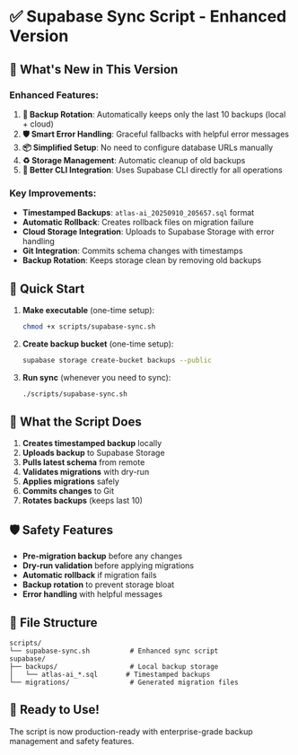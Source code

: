 # ✅ Supabase Sync Script - Enhanced Version

## 🎯 What's New in This Version

### Enhanced Features:
1. **🔄 Backup Rotation**: Automatically keeps only the last 10 backups (local + cloud)
2. **🛡️ Smart Error Handling**: Graceful fallbacks with helpful error messages
3. **📦 Simplified Setup**: No need to configure database URLs manually
4. **♻️ Storage Management**: Automatic cleanup of old backups
5. **🔧 Better CLI Integration**: Uses Supabase CLI directly for all operations

### Key Improvements:
- **Timestamped Backups**: `atlas-ai_20250910_205657.sql` format
- **Automatic Rollback**: Creates rollback files on migration failure
- **Cloud Storage Integration**: Uploads to Supabase Storage with error handling
- **Git Integration**: Commits schema changes with timestamps
- **Backup Rotation**: Keeps storage clean by removing old backups

## 🚀 Quick Start

1. **Make executable** (one-time setup):
   ```bash
   chmod +x scripts/supabase-sync.sh
   ```

2. **Create backup bucket** (one-time setup):
   ```bash
   supabase storage create-bucket backups --public
   ```

3. **Run sync** (whenever you need to sync):
   ```bash
   ./scripts/supabase-sync.sh
   ```

## 🔄 What the Script Does

1. **Creates timestamped backup** locally
2. **Uploads backup** to Supabase Storage
3. **Pulls latest schema** from remote
4. **Validates migrations** with dry-run
5. **Applies migrations** safely
6. **Commits changes** to Git
7. **Rotates backups** (keeps last 10)

## 🛡️ Safety Features

- **Pre-migration backup** before any changes
- **Dry-run validation** before applying migrations
- **Automatic rollback** if migration fails
- **Backup rotation** to prevent storage bloat
- **Error handling** with helpful messages

## 📁 File Structure

```
scripts/
└── supabase-sync.sh          # Enhanced sync script
supabase/
├── backups/                  # Local backup storage
│   └── atlas-ai_*.sql       # Timestamped backups
└── migrations/               # Generated migration files
```

## 🎉 Ready to Use!

The script is now production-ready with enterprise-grade backup management and safety features.
